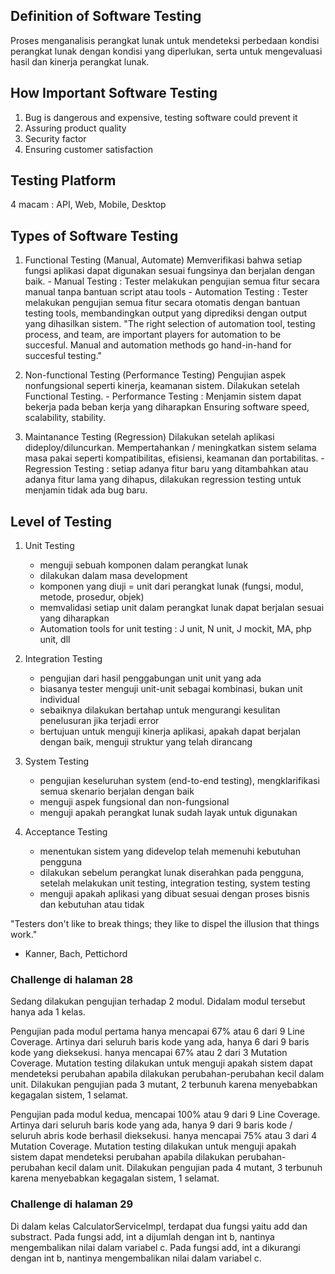 ## Definition of Software Testing
Proses menganalisis perangkat lunak untuk mendeteksi perbedaan kondisi perangkat lunak dengan kondisi yang diperlukan, serta untuk mengevaluasi hasil dan kinerja perangkat lunak.

## How Important Software Testing
1. Bug is dangerous and expensive, testing software could prevent it
2. Assuring product quality
3. Security factor
4. Ensuring customer satisfaction

## Testing Platform
4 macam : API, Web, Mobile, Desktop

## Types of Software Testing

1. Functional Testing (Manual, Automate)
    Memverifikasi bahwa setiap fungsi aplikasi dapat digunakan sesuai fungsinya dan berjalan dengan baik.
        - Manual Testing : Tester melakukan pengujian semua fitur secara manual tanpa bantuan script atau tools
        - Automation Testing : Tester melakukan pengujian semua fitur secara otomatis dengan bantuan testing tools, membandingkan output yang diprediksi dengan output yang dihasilkan sistem.
    "The right selection of automation tool, testing process, and team, are important players for automation to be succesful. Manual and automation methods go hand-in-hand for succesful testing."

2. Non-functional Testing (Performance Testing)
    Pengujian aspek nonfungsional seperti kinerja, keamanan sistem. Dilakukan setelah Functional Testing.
        - Performance Testing : Menjamin sistem dapat bekerja pada beban kerja yang diharapkan
            Ensuring software speed, scalability, stability.

3. Maintanance Testing (Regression)
    Dilakukan setelah aplikasi dideploy/diluncurkan. Mempertahankan / meningkatkan sistem selama masa pakai seperti kompatibilitas, efisiensi, keamanan dan portabilitas.
        - Regression Testing : setiap adanya fitur baru yang ditambahkan atau adanya fitur lama yang dihapus, dilakukan regression testing untuk menjamin tidak ada bug baru.

## Level of Testing

1. Unit Testing
    - menguji sebuah komponen dalam perangkat lunak
    - dilakukan dalam masa development
    - komponen yang diuji = unit dari perangkat lunak (fungsi, modul, metode, prosedur, objek)
    - memvalidasi setiap unit dalam perangkat lunak dapat berjalan sesuai yang diharapkan
    - Automation tools for unit testing : J unit, N unit, J mockit, MA, php unit, dll

2. Integration Testing
    - pengujian dari hasil penggabungan unit unit yang ada
    - biasanya tester menguji unit-unit sebagai kombinasi, bukan unit individual
    - sebaiknya dilakukan bertahap untuk mengurangi kesulitan penelusuran jika terjadi error
    - bertujuan untuk menguji kinerja aplikasi, apakah dapat berjalan dengan baik, menguji struktur yang telah dirancang

3. System Testing
    - pengujian keseluruhan system (end-to-end testing), mengklarifikasi semua skenario berjalan dengan baik
    - menguji aspek fungsional dan non-fungsional
    - menguji apakah perangkat lunak sudah layak untuk digunakan

4. Acceptance Testing
    - menentukan sistem yang didevelop telah memenuhi kebutuhan pengguna
    - dilakukan sebelum perangkat lunak diserahkan pada pengguna, setelah melakukan unit testing, integration testing, system testing
    - menguji apakah aplikasi yang dibuat sesuai dengan proses bisnis dan kebutuhan atau tidak

"Testers don't like to break things; they like to dispel the illusion that things work."
- Kanner, Bach, Pettichord


### Challenge di halaman 28

Sedang dilakukan pengujian terhadap 2 modul. Didalam modul tersebut hanya ada 1 kelas.

Pengujian pada modul pertama
    hanya mencapai 67% atau 6 dari 9 Line Coverage. Artinya dari seluruh baris kode yang ada, hanya 6 dari 9 baris kode yang dieksekusi.
    hanya mencapai 67% atau 2 dari 3 Mutation Coverage. Mutation testing dilakukan untuk menguji apakah sistem dapat mendeteksi perubahan apabila dilakukan perubahan-perubahan kecil dalam unit. Dilakukan pengujian pada 3 mutant, 2 terbunuh karena menyebabkan kegagalan sistem, 1 selamat.

Pengujian pada modul kedua,
    mencapai 100% atau 9 dari 9 Line Coverage. Artinya dari seluruh baris kode yang ada, hanya 9 dari 9 baris kode / seluruh abris kode berhasil dieksekusi.
    hanya mencapai 75% atau 3 dari 4 Mutation Coverage. Mutation testing dilakukan untuk menguji apakah sistem dapat mendeteksi perubahan apabila dilakukan perubahan-perubahan kecil dalam unit. Dilakukan pengujian pada 4 mutant, 3 terbunuh karena menyebabkan kegagalan sistem, 1 selamat.

### Challenge di halaman 29
Di dalam kelas CalculatorServiceImpl, terdapat dua fungsi yaitu add dan substract.
Pada fungsi add, int a dijumlah dengan int b, nantinya mengembalikan nilai dalam variabel c.
Pada fungsi add, int a dikurangi dengan int b, nantinya mengembalikan nilai dalam variabel c.